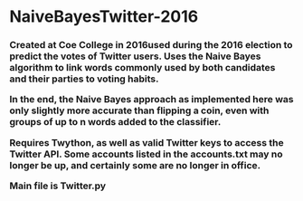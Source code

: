 # NaiveBayesTwitter-2016
<h3>Created at Coe College in 2016</h3)
<p>used during the 2016 election to predict the votes of Twitter users. Uses the Naive Bayes algorithm to link words commonly used by both candidates and their parties to voting habits. </p>
<p>In the end, the Naive Bayes approach as implemented here was only slightly more accurate than flipping a coin, even with groups of up to n words added to the classifier.</p>
<p>Requires Twython, as well as valid Twitter keys to access the Twitter API. Some accounts listed in the  accounts.txt may no longer be up, and certainly some are no longer in office.</p>
<p>Main file is Twitter.py</p>
